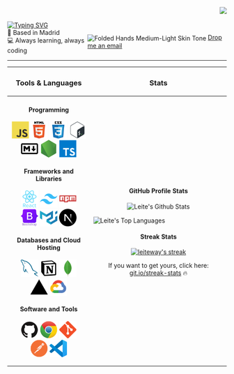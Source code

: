 <div align="right">
 
![](https://komarev.com/ghpvc/?username=leiteway&color=blueviolet&abbreviated=true)

</div>
 <!--<img align="right" alt="GIF" src="https://user-images.githubusercontent.com/74038190/235224431-e8c8c12e-6826-47f1-89fb-2ddad83b3abf.gif" width="350px" height="300px"/>-->

<div style="display: flex; justify-content: space-between; align-items: center;">
  <!-- Contenido del lado izquierdo -->
  <div>
    <a href="https://git.io/typing-svg">
      <img src="https://readme-typing-svg.demolab.com?font=Fira+Code&pause=300&color=36BCF7FF&random=false&width=410&lines=Hi+there!+I'm+Leite👋🏼;Web+Developer+%26+Frontend;Welcome+to+my+page%F0%9F%91%BD" alt="Typing SVG">
    </a>
    <br>
    📍 Based in Madrid <br/>
    💻 Always learning, always coding
  </div>
  
  <!-- Contenido del lado derecho -->
  <div>
    <!--Social icons section-->
   <br/>
   <img align="center" src="https://raw.githubusercontent.com/Tarikul-Islam-Anik/Animated-Fluent-Emojis/master/Emojis/Hand%20gestures/Folded%20Hands%20Medium-Light%20Skin%20Tone.png" alt="Folded Hands Medium-Light Skin Tone" width="25" height="25"/> <a href="mailto:leiteway@gmail.com">Drop me an email</a>

  </div>
</div>

***

<div align="center">

| <h3 align="center">Tools & Languages</h3>  | <h3 align="center">Stats </h3>   |
|----------------------------------------------------|-------------------------------------|
| <h4 align="center">Programming </h4> <p align="center"> <img alt="JAVASCRIPT" width="40px" src="https://github.com/devicons/devicon/blob/master/icons/javascript/javascript-original.svg"> <img alt="HTML" width="40px" src="https://github.com/devicons/devicon/blob/master/icons/html5/html5-original-wordmark.svg"> <img alt="CSS" width="40px" src="https://github.com/devicons/devicon/blob/master/icons/css3/css3-original-wordmark.svg"> <img alt="BASH" width="40px" src="https://github.com/devicons/devicon/blob/master/icons/bash/bash-original.svg"> <br/> <img alt="MARKDOWN" width="40px" src="https://github.com/devicons/devicon/blob/master/icons/markdown/markdown-original.svg"> <img alt="NODEJS" width="40px" src="https://github.com/devicons/devicon/blob/master/icons/nodejs/nodejs-original.svg"> <img alt="TYPESCRIPT" width="40px" src="https://github.com/devicons/devicon/blob/master/icons/typescript/typescript-original.svg"> </p> <h4 align="center">Frameworks and Libraries </h4> <p align="center"> <img alt="REACT" width="40px" src="https://github.com/devicons/devicon/blob/master/icons/react/react-original-wordmark.svg"> <img alt="TAILWINDCSS" width="40px" src="https://github.com/devicons/devicon/blob/master/icons/tailwindcss/tailwindcss-original.svg"> <img alt="NPM" width="40px" src="https://github.com/devicons/devicon/blob/master/icons/npm/npm-original-wordmark.svg">  <br/> <img alt="BOOTSTRAP" width="40px" src="https://github.com/devicons/devicon/blob/master/icons/bootstrap/bootstrap-original-wordmark.svg"> <img alt="MATERIAL-UI" width="40px" src="https://github.com/devicons/devicon/blob/master/icons/materialui/materialui-original.svg"> <img alt="NEXTJS" width="40px" src="https://github.com/devicons/devicon/blob/master/icons/nextjs/nextjs-original.svg"> </p> <h4 align="center">Databases and Cloud Hosting</h4> <p align="center"> <img alt="SQL" width="40px" src="https://github.com/devicons/devicon/blob/master/icons/mysql/mysql-original.svg"> <img alt="NOTION" width="40px" src="https://github.com/devicons/devicon/blob/master/icons/notion/notion-original.svg"> <img alt="MONGODB" width="40px" src="https://github.com/devicons/devicon/blob/master/icons/mongodb/mongodb-original.svg">  <br/> <img alt="VERCEL" width="40px" src="https://github.com/devicons/devicon/blob/master/icons/vercel/vercel-original.svg"> <img alt="GOOGLE-CLOUD" width="40px" src="https://github.com/devicons/devicon/blob/master/icons/googlecloud/googlecloud-original.svg"> </p> <h4 align="center">Software and Tools</h4> <p align="center"> <img alt="GITHUB" width="40px" src="https://github.com/devicons/devicon/blob/master/icons/github/github-original.svg"> <img alt="CHROME" width="40px" src="https://github.com/devicons/devicon/blob/master/icons/chrome/chrome-original.svg"> <img alt="GIT" width="40px" src="https://github.com/devicons/devicon/blob/master/icons/git/git-original.svg">  <br/> <img alt="POSTMAN" width="40px" src="https://github.com/devicons/devicon/blob/master/icons/postman/postman-original.svg"> <img alt="VISUAL-STUDIO-CODE" width="40px" src="https://github.com/devicons/devicon/blob/master/icons/vscode/vscode-original.svg"> </p> | <h4 align="center">GitHub Profile Stats</h4> <!-- https://github.com/anuraghazra/github-readme-stats --> <p align="center"> <img alt="Leite's Github Stats" src="https://github-readme-stats.vercel.app/api?username=leiteway&show_icons=true&include_all_commits=true&theme=github_dark_dimmed&hide_border=true" height="160px"/> </p> <img align="center" alt="Leite's Top Languages" src="https://github-readme-stats.vercel.app/api/top-langs/?username=leiteway&langs_count=8&layout=compact&theme=github_dark_dimmed&hide_border=true&hide=Jupyter%20Notebook,Roff" height="120px" width="420px"/> <br/> <h4 align="center">Streak Stats</h4> <p align="center"> <a href="https://github.com/denvercoder1/github-readme-streak-stats"> <!-- Use https://streak-stats.demolab.com or self-host with your own Vercel app - visit https://git.io/streak-stats for instructions --> <img title="🔥 Get streak stats for your profile at git.io/streak-stats" alt="leiteway's streak" src="https://github-readme-streak-stats-9m8ugfa77-denvercoder1.vercel.app/?user=leiteway&theme=github_dark_dimmed&hide_border=true" height="150"/> </a> <p align="center"> If you want to get yours, click here: <a href="https://git.io/streak-stats">git.io/streak-stats</a> 🔥</p> |
</div>


